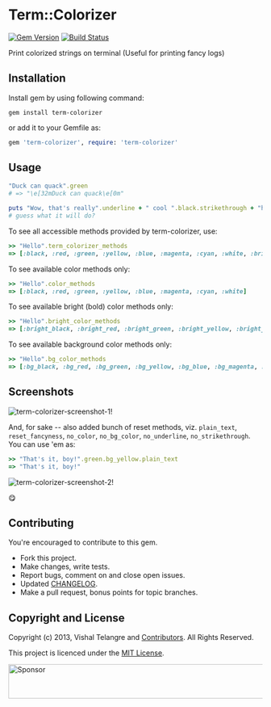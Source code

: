 Term::Colorizer
===============

[![Gem Version](https://badge.fury.io/rb/term-colorizer.png)](http://badge.fury.io/rb/term-colorizer)
[![Build Status](https://travis-ci.org/vishaltelangre/term-colorizer.png?branch=master)](https://travis-ci.org/vishaltelangre/term-colorizer)

Print colorized strings on terminal (Useful for printing fancy logs)

## Installation

Install gem by using following command:

    gem install term-colorizer

or add it to your Gemfile as:

```ruby
gem 'term-colorizer', require: 'term-colorizer'
```

## Usage

``` ruby
"Duck can quack".green
# => "\e[32mDuck can quack\e[0m"

puts "Wow, that's really".underline + " cool ".black.strikethrough + "hot!".bg_red.bright_yellow
# guess what it will do?
```

To see all accessible methods provided by term-colorizer, use:

```ruby
>> "Hello".term_colorizer_methods
=> [:black, :red, :green, :yellow, :blue, :magenta, :cyan, :white, :bright_black, :bright_red, :bright_green, :bright_yellow, :bright_blue, :bright_magenta, :bright_cyan, :bright_white, :bg_black, :bg_red, :bg_green, :bg_yellow, :bg_blue, :bg_magenta, :bg_cyan, :bg_white, :underline, :strikethrough, :term_colorizer_methods, :fancy_color_methods, :no_underline, :no_strikethrough, :no_color, :no_bg_color, :plain_text, :reset_fancyness]
```


To see available color methods only:

```ruby
>> "Hello".color_methods
=> [:black, :red, :green, :yellow, :blue, :magenta, :cyan, :white]
```


To see available bright (bold) color methods only:

```ruby
>> "Hello".bright_color_methods
=> [:bright_black, :bright_red, :bright_green, :bright_yellow, :bright_blue, :bright_magenta, :bright_cyan, :bright_white]
```


To see available background color methods only:

```ruby
>> "Hello".bg_color_methods
=> [:bg_black, :bg_red, :bg_green, :bg_yellow, :bg_blue, :bg_magenta, :bg_cyan, :bg_white]
```

## Screenshots

![term-colorizer-screenshot-1!](https://raw.github.com/vishaltelangre/term-colorizer/master/screenshot_1.png)

And, for sake -- also added bunch of reset methods, viz. `plain_text`, `reset_fancyness`, `no_color`, `no_bg_color`, `no_underline`, `no_strikethrough`.
You can use 'em as:

```ruby
>> "That's it, boy!".green.bg_yellow.plain_text
=> "That's it, boy!"
```

![term-colorizer-screenshot-2!](https://raw.github.com/vishaltelangre/term-colorizer/master/screenshot_2.png)

:yum:

## Contributing

You're encouraged to contribute to this gem.

* Fork this project.
* Make changes, write tests.
* Report bugs, comment on and close open issues.
* Updated [CHANGELOG](CHANGELOG.md).
* Make a pull request, bonus points for topic branches.

## Copyright and License

Copyright (c) 2013, Vishal Telangre and [Contributors](CHANGELOG.md). All Rights Reserved.

This project is licenced under the [MIT License](LICENSE.md).

<a target='_blank' rel='nofollow' href='https://app.codesponsor.io/link/PfwgcRiC73ERAe1WTDUo4DmM/vishaltelangre/term-colorizer'>
  <img alt='Sponsor' width='888' height='68' src='https://app.codesponsor.io/embed/PfwgcRiC73ERAe1WTDUo4DmM/vishaltelangre/term-colorizer.svg' />
</a>
